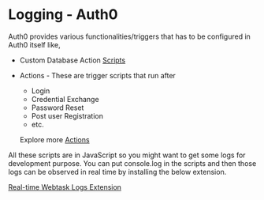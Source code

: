 # Logging - Auth0

Auth0 provides various functionalities/triggers that has to be configured in Auth0 itself like,
- Custom Database Action [Scripts](https://auth0.com/docs/authenticate/database-connections/custom-db/templates)
- Actions - These are trigger scripts that run after 
    - Login
    - Credential Exchange
    - Password Reset 
    - Post user Registration
    - etc.

    Explore more [Actions](https://auth0.com/docs/customize/actions/flows-and-triggers)

All these scripts are in JavaScript so you might want to get some logs for development purpose. You can put console.log in the scripts and then those logs can be observed in real time by installing the below extension.

[Real-time Webtask Logs Extension](https://auth0.com/docs/customize/extensions/real-time-webtask-logs)


